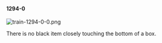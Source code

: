 #### 1294-0
![train-1294-0-0.png](https://github.com/lil-lab/nlvr/raw/master/nlvr/train/images/61/train-1294-0-0.png "train-1294-0-0.png")

There is no black item closely touching the bottom of a box.
